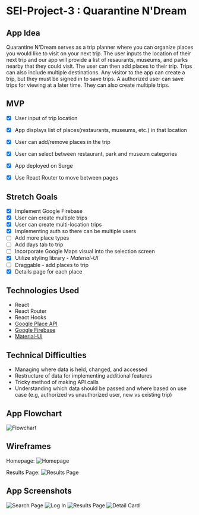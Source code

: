 # SEI-Project-3 : Quarantine N'Dream

## App Idea
Quarantine N'Dream serves as a trip planner where you can organize places you would like to visit on your next trip.  The user inputs the location of their next trip and our app will provide a list of resaurants, museums, and parks nearby that they could visit. The user can then add places to their trip.  Trips can also include multiple destinations.  Any visitor to the app can create a trip, but they must be signed in to save trips.  A authorized user can save trips for viewing at a later time.  They can also create multiple trips.


## MVP
- [x] User input of trip location
- [x] App displays list of places(restaurants, museums, etc.) in that location
- [x] User can add/remove places in the trip
- [x] User can select between restaurant, park and museum categories
- [x] App deployed on Surge
- [x] Use React Router to move between pages


## Stretch Goals
- [x] Implement Google Firebase
- [x] User can create multiple trips
- [x] User can create multi-location trips
- [x] Implementing auth so there can be multiple users
- [ ] Add more place types
- [ ] Add days tab to trip
- [ ] Incorporate Google Maps visual into the selection screen
- [x] Utilize styling library - *Material-UI*
- [ ] Draggable - add places to trip
- [x] Details page for each place

## Technologies Used
* React
* React Router
* React Hooks
* [Google Place API](https://developers.google.com/places/web-service/overview)
* [Google Firebase](https://firebase.google.com/)
* [Material-UI](https://material-ui.com/)

## Technical Difficulties
* Managing where data is held, changed, and accessed
* Restructure of data for implementing additional features
* Tricky method of making API calls
* Understanding which data should be passed and where based on use case (e.g, authorized vs unauthorized user, new vs existing trip)

## App Flowchart

![Flowchart](https://i.imgur.com/D9uIfZH.jpg)

## Wireframes

Homepage:
![Homepage](https://i.imgur.com/RS63u8U.jpg)

Results Page:
![Results Page](https://i.imgur.com/3WZlHA3.jpg)

## App Screenshots

![Search Page](https://i.imgur.com/Kpp43IQ.png)
![Log In](https://i.imgur.com/x2nLHMT.png)
![Results Page](https://i.imgur.com/y22BL8O.png)
![Detail Card](https://i.imgur.com/WhiXdH9.png)

